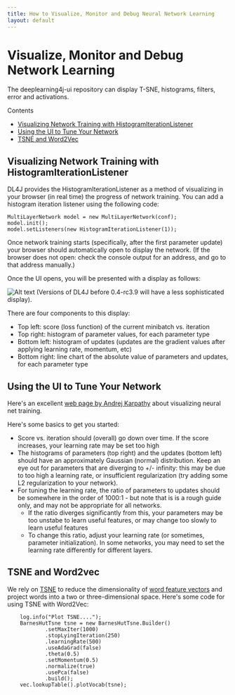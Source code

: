 ```yaml
---
title: How to Visualize, Monitor and Debug Neural Network Learning
layout: default
---
```


# Visualize, Monitor and Debug Network Learning

The deeplearning4j-ui repository can display T-SNE, histograms, filters, error and activations. 

Contents

* [Visualizing Network Training with HistogramIterationListener](#histogram)
* [Using the UI to Tune Your Network](#usingui)
* [TSNE and Word2Vec](#tsne)


## <a name="histogram">Visualizing Network Training with HistogramIterationListener</a>

DL4J provides the HistogramIterationListener as a method of visualizing in your  browser (in real time) the progress of network training. You can add a histogram iteration listener using the following code:


    MultiLayerNetwork model = new MultiLayerNetwork(conf);
    model.init();
    model.setListeners(new HistogramIterationListener(1));

Once network training starts (specifically, after the first parameter update) your browser should automatically open to display the network. (If the browser does not open: check the console output for an address, and go to that address manually.)

Once the UI opens, you will be presented with a display as follows:


![Alt text](../img/DL4J_UI.png)
(Versions of DL4J before 0.4-rc3.9 will have a less sophisticated display).


There are four components to this display:

- Top left: score (loss function) of the current minibatch vs. iteration
- Top right: histogram of parameter values, for each parameter type
- Bottom left: histogram of updates (updates are the gradient values after applying learning rate, momentum, etc)
- Bottom right: line chart of the absolute value of parameters and updates, for each parameter type

## <a name="usingui">Using the UI to Tune Your Network</a>

Here's an excellent [web page by Andrej Karpathy](http://cs231n.github.io/neural-networks-3/#baby) about visualizing neural net training.

Here's some basics to get you started:

- Score vs. iteration should (overall) go down over time. If the score increases, your learning rate may be set too high
- The histograms of parameters (top right) and the updates (bottom left) should  have an approximately Gaussian (normal) distribution. Keep an eye out for parameters that are diverging to +/- infinity: this may be due to too high a learning rate, or insufficient regularization (try adding some L2 regularization to your network).
- For tuning the learning rate, the ratio of parameters to updates should be somewhere in the order of 1000:1 - but note that is is a rough guide only, and may not be appropriate for all networks.
  - If the ratio diverges significantly from this, your parameters may be too unstabe to learn useful features, or may change too slowly to learn useful features
  - To change this ratio, adjust your learning rate (or sometimes, parameter initialization). In some networks, you may need to set the learning rate differently for different layers.


## <a name="tsne">TSNE and Word2vec</a>

We rely on [TSNE](https://lvdmaaten.github.io/tsne/) to reduce the dimensionality of [word feature vectors](../word2vec.html) and project words into a two or three-dimensional space. Here's some code for using TSNE with Word2Vec:

        log.info("Plot TSNE....");
        BarnesHutTsne tsne = new BarnesHutTsne.Builder()
                .setMaxIter(1000)
                .stopLyingIteration(250)
                .learningRate(500)
                .useAdaGrad(false)
                .theta(0.5)
                .setMomentum(0.5)
                .normalize(true)
                .usePca(false)
                .build();
        vec.lookupTable().plotVocab(tsne);

